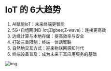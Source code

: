 # IoT 的 6大趋势

1. AI赋能IoT：未来终端更智能
2. 5G+自组网(NB-Iot;Zigbee;Z-wave)：连接更高效
3. 边缘计算与本地存储：提高效率与安全
4. 打破三重限制：终端一体话智联
5. 自然地交互方式：迎来物联网感知时代
6. 终端设备普及：成为未来丰富应用服务的基础

![img](https://ws2.sinaimg.cn/large/006tKfTcgy1g1aeazs0gbj30j6bmw1e7.jpg)

